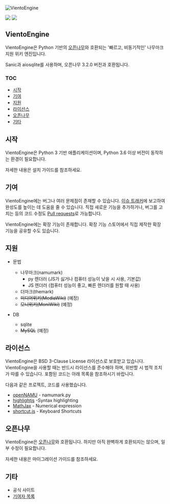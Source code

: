 ![VientoEngine](https://user-images.githubusercontent.com/65072459/103525598-cfb06d00-4ec2-11eb-9b06-192e05fb2096.png)

<img src="https://img.shields.io/pypi/pyversions/Sanic"/> <img src="https://img.shields.io/badge/license-BSD%203--Clause-informational"/>
## VientoEngine
VientoEngine은 Python 기반의 [오픈나무](https://github.com/2du/openNAMU)와 호환되는 '빠르고, 비동기적인' 나무마크 지원 위키 엔진입니다.

Sanic과 aiosqlite를 사용하며, 오픈나무 3.2.0 버전과 호환됩니다.

### TOC
 * [시작](#시작)
 * [기여](#기여)
 * [지원](#지원)
 * [라이선스](#라이선스)
 * [오픈나무](#오픈나무)
 * [기타](#기타)

## 시작
VientoEngine은 Python 3 기반 애플리케이션이며, Python 3.6 이상 버전이 동작하는 환경이 필요합니다.

자세한 내용은 설치 가이드를 참조하세요.

## 기여
VientoEngine에는 버그나 여러 문제점이 존재할 수 있습니다. [이슈 트래커](https://github.com/BadaWikiDev/VientoEngine/issues)에 보고하여 완성도를 높이는 데 도움을 줄 수 있습니다. 직접 새로운 기능을 추가하거나, 버그를 고치는 등의 코드 수정도 [Pull requests](https://github.com/BadaWikiDev/VientoEngine/pulls)로 가능합니다.

VientoEngine에는 확장 기능이 존재합니다. 확장 기능 스토어에서 직접 제작한 확장 기능을 공유할 수도 있습니다.

## 지원
 * 문법
     * 나무마크(namumark)
         * py 렌더러 (JS가 싫거나 컴퓨터 성능이 낮을 시 사용, 기본값)
         * JS 렌더러 (컴퓨터 성능이 좋고, 빠른 렌더러를 원할 때 사용)
     * 더마크(themark)
     * ~~미디어위키(MediaWiki)~~ (예정)
     * ~~모니위키(MoniWiki)~~ (예정)
     
 * DB
     * sqlite
     * ~~MySQL~~ (예정)

## 라이선스
VientoEngine은 BSD 3-Clause License 라이선스로 보호받고 있습니다. VientoEngine을 사용할 때는 반드시 라이선스를 준수해야 하며, 위반할 시 법적 조치가 따를 수 있습니다. 포함된 코드는 아래 목록을 참조하시기 바랍니다.

다음과 같은 프로젝트, 코드를 사용했습니다.
 * [openNAMU](https://github.com/2du/openNAMU) - namumark.py
 * [highlightjs](https://highlightjs.org/) -Syntax highlighting
 * [MathJax](https://www.mathjax.org/) - Numerical expression
 * [shortcut.js](http://www.openjs.com/scripts/events/keyboard_shortcuts/) - Keyboard Shortcuts

## 오픈나무
VientoEngine은 [오픈나무](https://github.com/2du/openNAMU)와 호환됩니다. 하지만 아직 완벽하게 호환되지는 않으며, 일부 수정이 필요합니다.

자세한 내용은 마이그레이션 가이드를 참조하세요.

## 기타
 * 공식 사이트
 * [기여자 목록](https://github.com/BadaWikiDev/VientoEngine/graphs/contributors)
